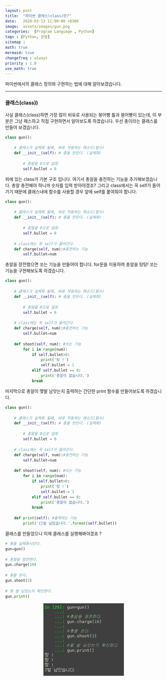 ```yaml
---
layout: post
title:  "파이썬 클래스(class)란?"
date:   2020-03-13 11:00:00 +0300
image:  assets/images/gun.png
categories:  [Program Language , Python]
tags : [Python, 문법]
sitemap :
math: true
mermaid: true
changefreq : always
priority : 1.0
use_math: true
---
```


파이썬에서의 클래스 정의와 구현하는 법에 대해 알아보겠습니다. 

--------

### 클래스(class)) 

사실 클래스(class)하면 가장 많이 비유로 사용되는 붕어빵 틀과 붕어빵이 있는데, 이 부분은 그냥 패스하고 직접 구현하면서 알아보도록 하겠습니다. 우선 총이라는 클래스를 만들어 보겠습니다.


```python
class gun():

    # 클래스가 실체화 될때, 바로 작동하는 메소드(함수)
    def __init__(self): # 총을 만든다. (실체화)

        # 총알을 0으로 설정 
        self.bullet = 0
```

위에 있는 class가 기본 구조 입니다. 여기서 총알을 충전하는 기능을 추가해보겠습니다. 총알 충전해야 하니까 숫자를 입력 받아야겠죠? 그리고 class에서는 꼭 self가 들어가기 때문에 클래스내에 함수를 사용할 경우 앞에 self를 붙여줘야 합니다. 


```python
class gun():

    # 클래스가 실체화 될때, 바로 작동하는 메소드(함수)
    def __init__(self): # 총을 만든다. (실체화)

        # 총알을 0으로 설정 
        self.bullet = 0

    # class에는 꼭 self가 들어간다. 
    def charge(self, num):#충전하는 기능
        self.bullet=num
```

총알을 장전했으면 쏘는 기능을 만들어야 합니다. for문을 이용하여 총알을 탕탕! 쏘는 기능을 구현해보도록 하겠습니다.


```python
class gun():

    # 클래스가 실체화 될때, 바로 작동하는 메소드(함수)
    def __init__(self): # 총을 만든다. (실체화)

        # 총알을 0으로 설정 
        self.bullet = 0

    # class에는 꼭 self가 들어간다. 
    def charge(self, num):#충전하는 기능
        self.bullet=num

    def shoot(self, num): #쏘는 기능
        for i in range(num):
            if self.bullet>0:
                print('탕 !')
                self.bullet-= 1
            elif self.bullet == 0:
                print('총알이 없습니다.')
            break
```

마지막으로 총알이 몇발 남앗는지 출력하는 간단한 print 함수를 만들어보도록 하겠습니다.

```python
class gun():

    # 클래스가 실체화 될때, 바로 작동하는 메소드(함수)
    def __init__(self): # 총을 만든다. (실체화)

        # 총알을 0으로 설정 
        self.bullet = 0

    # class에는 꼭 self가 들어간다. 
    def charge(self, num):#충전하는 기능
        self.bullet=num

    def shoot(self, num): #쏘는 기능
        for i in range(num):
            if self.bullet>0:
                print('탕 !')
                self.bullet-= 1
            elif self.bullet == 0:
                print('총알이 없습니다.')
            break

    def print(self): #출력하는 기능
        print('{}발 남았습니다.'.format(self.bullet))
```

클래스를 만들었으니 이제 클래스를 실행해봐야겠죠 ?

```python
# 총을 실체화시킨다. 
gun=gun()

# 총알을 장전한다. 
gun.charge(10)

# 총을 쏜다.
gun.shoot(3)

# 몇 발 남았는지 확인한다. 
gun.print()
```

<center><img src="../assets//images/gun.png" ></center>

